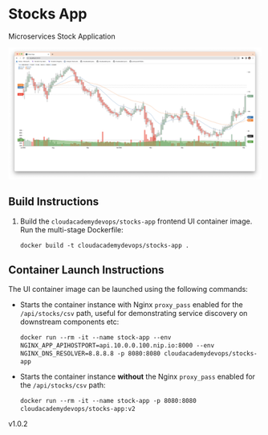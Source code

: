 # Stocks App
Microservices Stock Application

![Stocks App](/docs/stocks.png)

## Build Instructions

1. Build the `cloudacademydevops/stocks-app` frontend UI container image. Run the multi-stage Dockerfile:

    ```
    docker build -t cloudacademydevops/stocks-app .
    ```

## Container Launch Instructions

The UI container image can be launched using the following commands:

- Starts the container instance with Nginx `proxy_pass` enabled for the `/api/stocks/csv` path, useful for demonstrating service discovery on downstream components etc:

    ```
    docker run --rm -it --name stock-app --env NGINX_APP_APIHOSTPORT=api.10.0.0.100.nip.io:8000 --env NGINX_DNS_RESOLVER=8.8.8.8 -p 8080:8080 cloudacademydevops/stocks-app
    ```

- Starts the container instance **without** the Nginx `proxy_pass` enabled for the `/api/stocks/csv` path:

    ```
    docker run --rm -it --name stock-app -p 8080:8080 cloudacademydevops/stocks-app:v2
    ```

v1.0.2